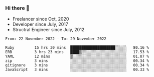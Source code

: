 ### Hi there 👋

- Freelancer since Oct, 2020
- Developer since July, 2017
- Structral Engineer since July, 2012

<!--START_SECTION:waka-->

```text
From: 22 November 2022 - To: 29 November 2022

Ruby         15 hrs 30 mins  ████████████████████░░░░░   80.16 %
ERB          3 hrs 23 mins   ████▒░░░░░░░░░░░░░░░░░░░░   17.53 %
YAML         12 mins         ▒░░░░░░░░░░░░░░░░░░░░░░░░   01.07 %
zip          3 mins          ░░░░░░░░░░░░░░░░░░░░░░░░░   00.34 %
gitignore    3 mins          ░░░░░░░░░░░░░░░░░░░░░░░░░   00.34 %
JavaScript   3 mins          ░░░░░░░░░░░░░░░░░░░░░░░░░   00.33 %
```

<!--END_SECTION:waka-->
